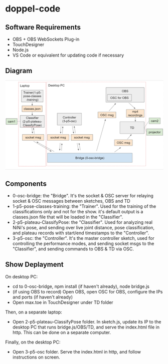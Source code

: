 # doppel-code

## Software Requirements
- OBS + OBS WebSockets Plug-in
- TouchDesigner
- Node.js
- VS Code or equivalent for updating code if necessary


## Diagram
![Image](diagram.png)


## Components
- 0-osc-bridge: the "Bridge". It's the socket & OSC server for relaying socket & OSC messages between sketches, OBS and TD
- 1-p5-pose-classes-training: the "Trainer". Used for the training of the classifications only and not for the show. it's default output is a classes.json file that will be loaded in the "Classifier".
- 2-p5-plateau-ClassifyPose: the "Classifier". Used for analyzing real NiNi's pose, and sending over live joint distance, pose classification, and plateau records with start/end timestamps to the "Controller".
- 3-p5-osc: the "Controller". It's the master controller sketch, used for controlling the performance modes, and sending socket msgs to the "Classifier", and sending commands to OBS & TD via OSC.


## Show Deplayment
On desktop PC:
- cd to 0-osc-bridge, npm install (if haven't already), node bridge.js
- (if using OBS to record) Open OBS, open OSC for OBS, configure the IPs and ports (if haven't already)
- Open max.toe in TouchDesigner under TD folder

Then, on a separate laptop:
- Open 2-p5-plateau-ClassifyPose folder. In sketch.js, update its IP to the desktop PC that runs bridge.js/OBS/TD, and serve the index.html file in http. This can be done on a separate computer.

Finally, on the desktop PC:
- Open 3-p5-osc folder. Serve the index.html in http, and follow instructions on screen. 

